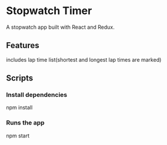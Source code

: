 # Stopwatch Timer

A stopwatch app built with React and Redux.

## Features

includes lap time list(shortest and longest lap times are marked)

## Scripts

### Install dependencies

npm install

### Runs the app

npm start